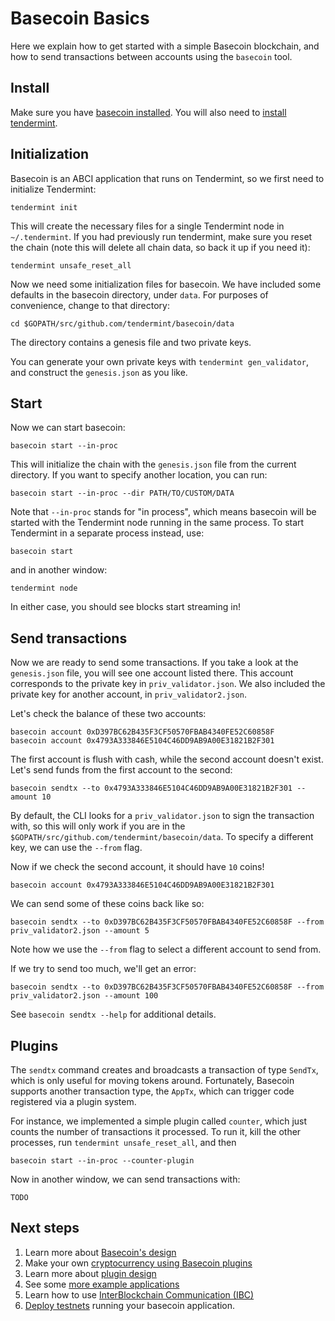 # Basecoin Basics

Here we explain how to get started with a simple Basecoin blockchain, and how to send transactions between accounts using the `basecoin` tool.

## Install

Make sure you have [basecoin installed](install.md).
You will also need to [install tendermint](https://tendermint.com/intro/getting-started/download).

## Initialization

Basecoin is an ABCI application that runs on Tendermint, so we first need to initialize Tendermint:

```
tendermint init
```

This will create the necessary files for a single Tendermint node in `~/.tendermint`.
If you had previously run tendermint, make sure you reset the chain
(note this will delete all chain data, so back it up if you need it):

```
tendermint unsafe_reset_all
```

Now we need some initialization files for basecoin.
We have included some defaults in the basecoin directory, under `data`.
For purposes of convenience, change to that directory:

```
cd $GOPATH/src/github.com/tendermint/basecoin/data
```

The directory contains a genesis file and two private keys.

You can generate your own private keys with `tendermint gen_validator`, 
and construct the `genesis.json` as you like.

## Start

Now we can start basecoin:

```
basecoin start --in-proc
```

This will initialize the chain with the `genesis.json` file from the current directory.  If you want to specify another location, you can run:

```
basecoin start --in-proc --dir PATH/TO/CUSTOM/DATA
```

Note that `--in-proc` stands for "in process", which means 
basecoin will be started with the Tendermint node running in the same process.
To start Tendermint in a separate process instead, use:

```
basecoin start
```

and in another window:

```
tendermint node
```

In either case, you should see blocks start streaming in!

## Send transactions

Now we are ready to send some transactions.
If you take a look at the `genesis.json` file, you will see one account listed there.
This account corresponds to the private key in `priv_validator.json`.
We also included the private key for another account, in `priv_validator2.json`.

Let's check the balance of these two accounts:

```
basecoin account 0xD397BC62B435F3CF50570FBAB4340FE52C60858F
basecoin account 0x4793A333846E5104C46DD9AB9A00E31821B2F301
```

The first account is flush with cash, while the second account doesn't exist.
Let's send funds from the first account to the second:

```
basecoin sendtx --to 0x4793A333846E5104C46DD9AB9A00E31821B2F301 --amount 10
```

By default, the CLI looks for a `priv_validator.json` to sign the transaction with,
so this will only work if you are in the `$GOPATH/src/github.com/tendermint/basecoin/data`.
To specify a different key, we can use the `--from` flag.

Now if we check the second account, it should have `10` coins!

```
basecoin account 0x4793A333846E5104C46DD9AB9A00E31821B2F301
```

We can send some of these coins back like so:

```
basecoin sendtx --to 0xD397BC62B435F3CF50570FBAB4340FE52C60858F --from priv_validator2.json --amount 5
```

Note how we use the `--from` flag to select a different account to send from.

If we try to send too much, we'll get an error:

```
basecoin sendtx --to 0xD397BC62B435F3CF50570FBAB4340FE52C60858F --from priv_validator2.json --amount 100
```

See `basecoin sendtx --help` for additional details.

## Plugins


The `sendtx` command creates and broadcasts a transaction of type `SendTx`,
which is only useful for moving tokens around.
Fortunately, Basecoin supports another transaction type, the `AppTx`, 
which can trigger code registered via a plugin system.

For instance, we implemented a simple plugin called `counter`, 
which just counts the number of transactions it processed.
To run it, kill the other processes, run `tendermint unsafe_reset_all`, and then 

```
basecoin start --in-proc --counter-plugin
```

Now in another window, we can send transactions with:

```
TODO
```

## Next steps

1. Learn more about [Basecoin's design](basecoin-design.md)
1. Make your own [cryptocurrency using Basecoin plugins](example-counter.md)
1. Learn more about [plugin design](plugin-design.md)
1. See some [more example applications](more-examples.md)
1. Learn how to use [InterBlockchain Communication (IBC)](ibc.md)
1. [Deploy testnets](deployment.md) running your basecoin application.
